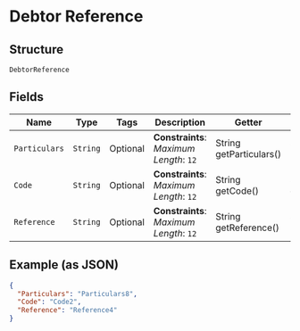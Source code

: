 
# Debtor Reference

## Structure

`DebtorReference`

## Fields

| Name | Type | Tags | Description | Getter | Setter |
|  --- | --- | --- | --- | --- | --- |
| `Particulars` | `String` | Optional | **Constraints**: *Maximum Length*: `12` | String getParticulars() | setParticulars(String particulars) |
| `Code` | `String` | Optional | **Constraints**: *Maximum Length*: `12` | String getCode() | setCode(String code) |
| `Reference` | `String` | Optional | **Constraints**: *Maximum Length*: `12` | String getReference() | setReference(String reference) |

## Example (as JSON)

```json
{
  "Particulars": "Particulars8",
  "Code": "Code2",
  "Reference": "Reference4"
}
```

